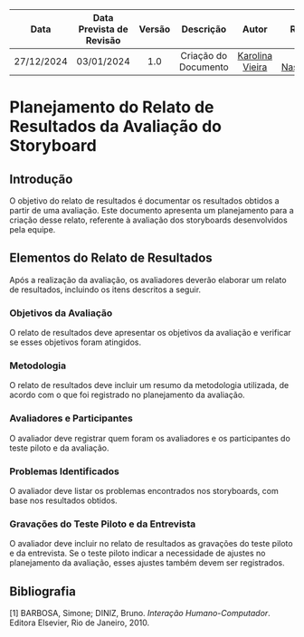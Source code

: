 |    **Data**    | **Data Prevista de Revisão** | **Versão** |        **Descrição**        |                 **Autor**                 |                **Revisor**                 |
|:--------------:|:---------------------------:|:----------:|:---------------------------:|:-----------------------------------------:|:------------------------------------------:|
|  27/12/2024    |        03/01/2024          |    1.0     |     Criação do Documento     | [Karolina Vieira](https://github.com/Karolina91) | [Paola Nascimento](https://github.com/paolaalim) |

# Planejamento do Relato de Resultados da Avaliação do Storyboard

## Introdução
O objetivo do relato de resultados é documentar os resultados obtidos a partir de uma avaliação. Este documento apresenta um planejamento para a criação desse relato, referente à avaliação dos storyboards desenvolvidos pela equipe.

## Elementos do Relato de Resultados
Após a realização da avaliação, os avaliadores deverão elaborar um relato de resultados, incluindo os itens descritos a seguir.

### Objetivos da Avaliação
O relato de resultados deve apresentar os objetivos da avaliação e verificar se esses objetivos foram atingidos.

### Metodologia
O relato de resultados deve incluir um resumo da metodologia utilizada, de acordo com o que foi registrado no planejamento da avaliação.

### Avaliadores e Participantes
O avaliador deve registrar quem foram os avaliadores e os participantes do teste piloto e da avaliação.

### Problemas Identificados
O avaliador deve listar os problemas encontrados nos storyboards, com base nos resultados obtidos.

### Gravações do Teste Piloto e da Entrevista
O avaliador deve incluir no relato de resultados as gravações do teste piloto e da entrevista. Se o teste piloto indicar a necessidade de ajustes no planejamento da avaliação, esses ajustes também devem ser registrados.

## Bibliografia
[1] BARBOSA, Simone; DINIZ, Bruno. *Interação Humano-Computador*. Editora Elsevier, Rio de Janeiro, 2010.
